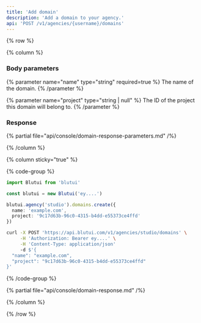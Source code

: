 ```yaml
---
title: 'Add domain'
description: 'Add a domain to your agency.'
api: 'POST /v1/agencies/{username}/domains'
---
```


{% row %}

{% column %}
### Body parameters

{% parameter name="name" type="string" required=true %}
The name of the domain.
{% /parameter %}

{% parameter name="project" type="string | null" %}
The ID of the project this domain will belong to.
{% /parameter %}

### Response

{% partial file="api/console/domain-response-parameters.md" /%}

{% /column %}

{% column sticky="true" %}

{% code-group %}

```ts {% process=false filename="Node.js" %}
import Blutui from 'blutui'

const blutui = new Blutui('ey....')

blutui.agency('studio').domains.create({
  name: 'example.com',
  project: '9c17d63b-96c0-4315-b4dd-e55373ce4ffd'
})
```

```bash {% process=false filename="cURL" %}
curl -X POST 'https://api.blutui.com/v1/agencies/studio/domains' \
     -H 'Authorization: Bearer ey....' \
     -H 'Content-Type: application/json'
     -d $'{
  "name": "example.com",
  "project": "9c17d63b-96c0-4315-b4dd-e55373ce4ffd"
}'
```

{% /code-group %}

{% partial file="api/console/domain-response.md" /%}

{% /column %}

{% /row %}
